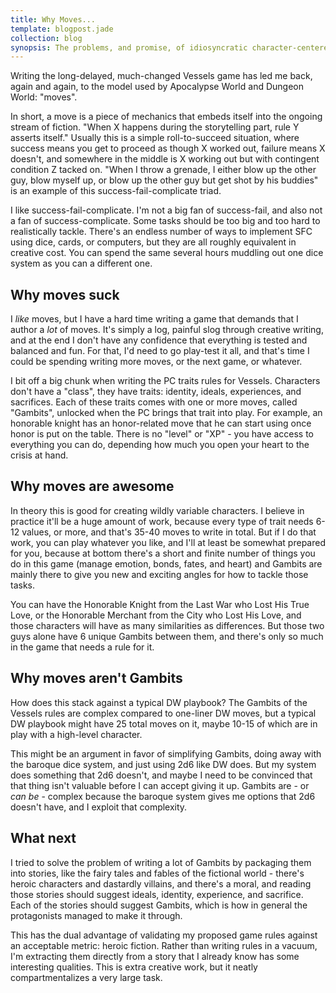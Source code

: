 ```yaml
---
title: Why Moves...
template: blogpost.jade
collection: blog
synopsis: The problems, and promise, of idiosyncratic character-centered rules.
---
```


Writing the long-delayed, much-changed Vessels game has led me back,
again and again, to the model used by Apocalypse World and Dungeon World:
"moves".

In short, a move is a piece of mechanics that embeds itself into the ongoing
stream of fiction. "When X happens during the storytelling part, rule Y
asserts itself." Usually this is a simple roll-to-succeed situation,
where success means you get to proceed as though X worked out, failure
means X doesn't, and somewhere in the middle is X working out but
with contingent condition Z tacked on. "When I throw a grenade, I either
blow up the other guy, blow myself up, or blow up the other guy but
get shot by his buddies" is an example of this success-fail-complicate
triad.

I like success-fail-complicate. I'm not a big fan of success-fail, and
also not a fan of success-complicate. Some tasks should be too big and
too hard to realistically tackle. There's an endless number of ways to
implement SFC using dice, cards, or computers, but they are all
roughly equivalent in creative cost. You can spend the same several hours
muddling out one dice system as you can a different one.

Why moves suck
--------------

I *like* moves, but I have a hard time writing a game that demands that
I author a *lot* of moves. It's simply a log, painful slog through
creative writing, and at the end I don't have any confidence that
everything is tested and balanced and fun. For that, I'd need to go
play-test it all, and that's time I could be spending writing more
moves, or the next game, or whatever.

I bit off a big chunk when writing the PC traits rules for Vessels.
Characters don't have a "class", they have traits: identity,
ideals, experiences, and sacrifices. Each of these traits comes
with one or more moves, called "Gambits", unlocked when the PC
brings that trait into play.
For example, an honorable knight has an honor-related
move that he can start using once honor is put on the table.
There is no "level" or "XP" - you have access to everything you
can do, depending how much you open your heart to the crisis at hand.

Why moves are awesome
---------------------

In theory this is good for creating wildly variable characters.
I believe in practice it'll be a huge amount of work,
because every type of trait needs 6-12 values, or more,
and that's 35-40 moves to write in total. But if I do that work,
you can play whatever you like, and I'll at least be somewhat
prepared for you, because at bottom there's a short and finite
number of things you do in this game (manage emotion, bonds,
fates, and heart) and Gambits are mainly there to give you new
and exciting angles for how to tackle those tasks.

You can have the Honorable Knight from the Last War who Lost His
True Love, or the Honorable Merchant from the City who Lost His
Love, and those characters will have as many similarities as
differences. But those two guys alone have 6 unique Gambits
between them, and there's only so much in the game that needs
a rule for it.

Why moves aren't Gambits
------------------------

How does this stack against a typical DW playbook? The
Gambits of the Vessels rules are complex compared to one-liner
DW moves, but a typical DW playbook might have 25 total moves on it,
maybe 10-15 of which are in play with a high-level character.

This might be an argument in favor of simplifying Gambits,
doing away with the baroque dice system, and just using
2d6 like DW does. But my system does something that 2d6
doesn't, and maybe I need to be convinced that that thing
isn't valuable before I can accept giving it up.
Gambits are - or *can be* - complex because the baroque system gives me
options that 2d6 doesn't have, and I exploit that complexity.

What next
---------

I tried to solve the problem of writing a lot of Gambits by
packaging them into stories, like the fairy tales and fables of
the fictional world - there's heroic characters and dastardly
villains, and there's a moral, and reading those stories should
suggest ideals, identity, experience, and sacrifice. Each of
the stories should suggest Gambits, which is how in general
the protagonists managed to make it through.

This has the dual advantage of validating my proposed game rules
against an acceptable metric: heroic fiction. Rather than writing
rules in a vacuum, I'm extracting them directly from a story that I
already know has some interesting qualities. This is extra
creative work, but it neatly compartmentalizes a very large
task.

